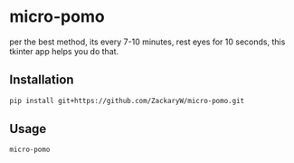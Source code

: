 # micro-pomo
per the best method, its every 7-10 minutes, rest eyes for 10 seconds, this tkinter app helps you do that.

## Installation

```bash
pip install git+https://github.com/ZackaryW/micro-pomo.git
```

## Usage

```bash
micro-pomo
```

